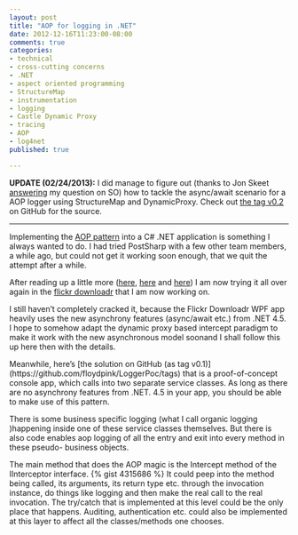 ```yaml
---
layout: post
title: "AOP for logging in .NET"
date: 2012-12-16T11:23:00-08:00
comments: true
categories:
- technical
- cross-cutting concerns
- .NET
- aspect oriented programming
- StructureMap
- instrumentation
- logging
- Castle Dynamic Proxy
- tracing
- AOP
- log4net
published: true

---
```


**UPDATE (02/24/2013):**
I did manage to figure out (thanks to Jon Skeet [answering](http://stackoverflow.com/a/14288190/218882) my question on SO) how to tackle the async/await scenario for a AOP logger using StructureMap and DynamicProxy. Check out [the tag v0.2](https://github.com/floydpink/LoggerPoc/tags) on GitHub for the source.

<hr />

Implementing the [AOP pattern](http://en.wikipedia.org/wiki/Aspect-oriented_programming) into a C# .NET application is something I always wanted to do. I had tried PostSharp with a few other team members, a while ago, but could not get it working soon enough, that we quit the attempt after a while.

After reading up a little more ([here](http://docs.castleproject.org/Default.aspx?Page=Introduction-to-AOP-With-Castle&amp;NS=Windsor&amp;AspxAutoDetectCookieSupport=1), [here](http://weblogs.asp.net/thangchung/archive/2011/01/25/aop-with-structuremap-container.aspx) and [here](http://ayende.com/blog/3474/logging-the-aop-way)) I am now trying it all over again in the [flickr downloadr](http://flickrdownloadr.com/) that I am now working on.

I still haven’t completely cracked it, because the Flickr Downloadr WPF app heavily uses the new asynchrony features (async/await etc.) from .NET 4.5. I hope to somehow adapt the dynamic proxy based intercept paradigm to make it work with the new asynchronous model soonand I shall follow this up here then with the details.

<!-- more -->Meanwhile, here’s [the solution on GitHub (as tag v0.1)](https://github.com/floydpink/LoggerPoc/tags) that is a proof-of-concept console app, which calls into two separate service classes. As long as there are no asynchrony features from .NET. 4.5 in your app, you should be able to make use of this pattern.

There is some business specific logging (what I call organic logging )happening inside one of these service classes themselves. But there is also code enables aop logging of all the entry and exit into every method in these pseudo- business objects.

The main method that does the AOP magic is the Intercept method of the IInterceptor interface.
{% gist 4315686 %}
It could peep into the method being called, its arguments, its return type etc. through the invocation instance, do things like logging and then make the real call to the real invocation. The try/catch that is implemented at this level could be the only place that happens. Auditing, authentication etc. could also be implemented at this layer to affect all the classes/methods one chooses.
